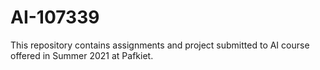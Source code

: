 # AI-107339
This repository contains assignments and project submitted to AI course offered in Summer 2021 at Pafkiet.
